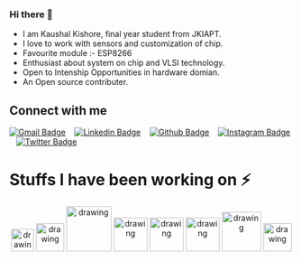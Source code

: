 ### Hi there 👋

* I am Kaushal Kishore, final year student from JKIAPT.
* I love to work with sensors and customization of chip.
* Favourite module :- ESP8266
* Enthusiast about system on chip and VLSI technology.
* Open to Intenship Opportunities in hardware domian.
* An Open source contributer.

<h2 > Connect with me </h2>
<p float="left">
<p align='center' float="left">
      
[![Gmail Badge](https://img.shields.io/badge/-GMail-c14438?style=flat-square&logo=Gmail&logoColor=white&link=mailto:kaushalkishoremnt2000@gmail.com)](mailto:kaushalkishoremnt2000@gmail.com) &nbsp;&nbsp;
[![Linkedin Badge](https://img.shields.io/badge/-Linkedin-005875?style=flat-square&logo=Linkedin&logoColor=white&link=https://www.linkedin.com/in/kaushalkishore1/)](https://www.linkedin.com/in/kaushalkishore1/) &nbsp;&nbsp;
[![Github Badge](https://img.shields.io/badge/-Github-000000?style=flat-square&logo=github&logoColor=white&link=https://www.github.com/kaushalacts)](https://www.github.com/kaushalacts) &nbsp;&nbsp;
[![Instagram Badge](https://img.shields.io/badge/-Instagram-fc03c2?style=flat-square&logo=instagram&logoColor=white&link=https://www.instagram.com/kaushalacts/)](https://www.instagram.com/kaushalacts/) &nbsp;&nbsp;
[![Twitter Badge](https://img.shields.io/badge/-Twitter-04a0d4?style=flat-square&logo=twitter&logoColor=white&link=https://twitter.com/kaushalacts)](https://twitter.com/kaushalacts/) &nbsp;&nbsp;

<h1> Stuffs I have been working on &#x26A1 </h1>
<p float="left">
<p align='center' float="left">
<img src="https://user-images.githubusercontent.com/84225692/121073289-f404d280-c7ef-11eb-8c24-550b9ec71d35.png" alt="drawing" width="40px"/> 
<img src="https://user-images.githubusercontent.com/59508627/194926280-715aeb08-930c-49ca-b47a-dfb47e4e0257.png" alt="drawing" width="50px" margin="70px"/>
<img src="https://user-images.githubusercontent.com/59508627/194926630-08a8d70e-4d9a-490d-bc68-6664c1836883.png" alt="drawing" width="80px"/>
<img src="https://user-images.githubusercontent.com/59508627/194927034-4101887d-be49-49e7-8abd-f84696f18b54.png" alt="drawing" width="60px"/>     
<img src="https://user-images.githubusercontent.com/59508627/194927676-b0906dd9-ba8d-496c-82f0-6c04b532772e.png" alt="drawing" width="60px"/>
<img src="https://user-images.githubusercontent.com/83864140/159668101-a8d5af37-cb51-4b2e-aa93-d108597f9a5f.png" alt="drawing" width="60px height="60px"/>
<img src="https://user-images.githubusercontent.com/59508627/194930671-4b79e43c-b42b-4400-9347-5895be6d0761.png" alt="drawing" width="70px"/>
<img src="https://user-images.githubusercontent.com/59508627/194930222-c850bc8b-1412-4d4f-9265-c9aad4482ece.png" alt="drawing" width="50px"/>
<!-- <img src="https://user-images.githubusercontent.com/83864140/147858436-37ba7f32-e49a-4764-a825-5ef6e9517901.png" alt="drawing" width="70px"/> -->
<br></br>

